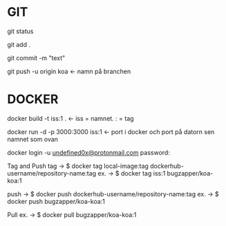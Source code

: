 GIT
==============================
git status

git add .

git commit -m "text"

git push -u origin koa <- namn på branchen


DOCKER
==============================

docker build -t iss:1 . <- iss = namnet. : = tag

docker run -d -p 3000:3000 iss:1 <- port i docker och port på datorn sen namnet som ovan

docker login -u undefined0x@protonmail.com
       password:


Tag and Push
tag  -> $ docker tag local-image:tag dockerhub-username/repository-name:tag
ex.  -> $ docker tag iss:1 bugzapper/koa-koa:1

push -> $ docker push dockerhub-username/repository-name:tag
ex. ->  $ docker push bugzapper/koa-koa:1

Pull
ex. ->  $ docker pull bugzapper/koa-koa:1



